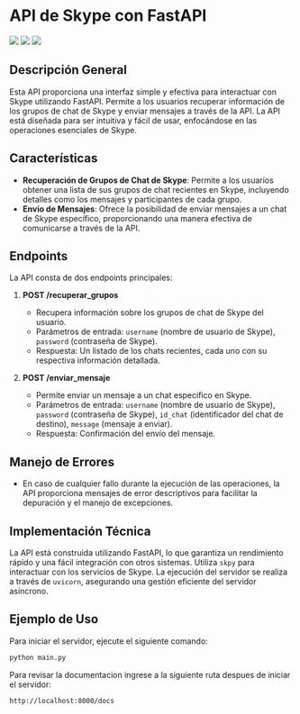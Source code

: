 # API de Skype con FastAPI
![](https://img.shields.io/badge/Python-3.12.0-blue)
![](https://img.shields.io/badge/skPy-0.10.6-blue)
![](https://img.shields.io/badge/fastapi-0.108.0-green)


## Descripción General
Esta API proporciona una interfaz simple y efectiva para interactuar con Skype utilizando FastAPI. Permite a los usuarios recuperar información de los grupos de chat de Skype y enviar mensajes a través de la API. La API está diseñada para ser intuitiva y fácil de usar, enfocándose en las operaciones esenciales de Skype.

## Características
- **Recuperación de Grupos de Chat de Skype**: Permite a los usuarios obtener una lista de sus grupos de chat recientes en Skype, incluyendo detalles como los mensajes y participantes de cada grupo.
- **Envío de Mensajes**: Ofrece la posibilidad de enviar mensajes a un chat de Skype específico, proporcionando una manera efectiva de comunicarse a través de la API.

## Endpoints
La API consta de dos endpoints principales:

1. **POST /recuperar_grupos**
    - Recupera información sobre los grupos de chat de Skype del usuario.
    - Parámetros de entrada: `username` (nombre de usuario de Skype), `password` (contraseña de Skype).
    - Respuesta: Un listado de los chats recientes, cada uno con su respectiva información detallada.

2. **POST /enviar_mensaje**
    - Permite enviar un mensaje a un chat específico en Skype.
    - Parámetros de entrada: `username` (nombre de usuario de Skype), `password` (contraseña de Skype), `id_chat` (identificador del chat de destino), `message` (mensaje a enviar).
    - Respuesta: Confirmación del envío del mensaje.

## Manejo de Errores
- En caso de cualquier fallo durante la ejecución de las operaciones, la API proporciona mensajes de error descriptivos para facilitar la depuración y el manejo de excepciones.

## Implementación Técnica
La API está construida utilizando FastAPI, lo que garantiza un rendimiento rápido y una fácil integración con otros sistemas. Utiliza `skpy` para interactuar con los servicios de Skype. La ejecución del servidor se realiza a través de `uvicorn`, asegurando una gestión eficiente del servidor asíncrono.

## Ejemplo de Uso

Para iniciar el servidor, ejecute el siguiente comando:
```bash
python main.py
```

Para revisar la documentacion ingrese a la siguiente ruta despues de iniciar el servidor:
```bash
http://localhost:8000/docs
```
